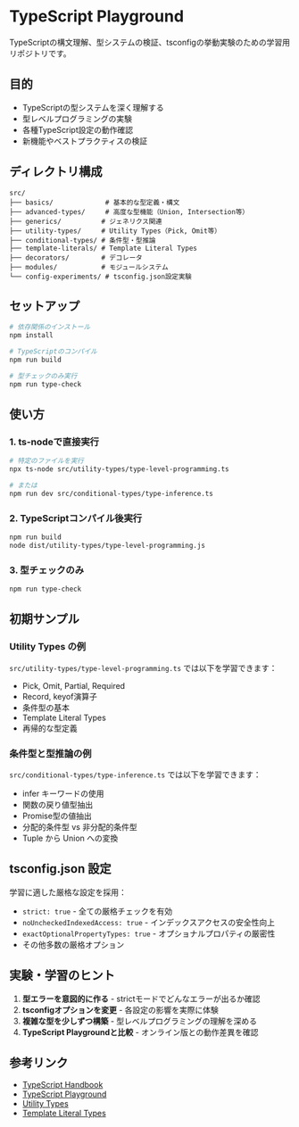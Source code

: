 # TypeScript Playground

TypeScriptの構文理解、型システムの検証、tsconfigの挙動実験のための学習用リポジトリです。

## 目的

- TypeScriptの型システムを深く理解する
- 型レベルプログラミングの実験
- 各種TypeScript設定の動作確認
- 新機能やベストプラクティスの検証

## ディレクトリ構成

```
src/
├── basics/             # 基本的な型定義・構文
├── advanced-types/     # 高度な型機能（Union, Intersection等）
├── generics/          # ジェネリクス関連
├── utility-types/     # Utility Types（Pick, Omit等）
├── conditional-types/ # 条件型・型推論
├── template-literals/ # Template Literal Types
├── decorators/        # デコレータ
├── modules/           # モジュールシステム
└── config-experiments/ # tsconfig.json設定実験
```

## セットアップ

```bash
# 依存関係のインストール
npm install

# TypeScriptのコンパイル
npm run build

# 型チェックのみ実行
npm run type-check
```

## 使い方

### 1. ts-nodeで直接実行

```bash
# 特定のファイルを実行
npx ts-node src/utility-types/type-level-programming.ts

# または
npm run dev src/conditional-types/type-inference.ts
```

### 2. TypeScriptコンパイル後実行

```bash
npm run build
node dist/utility-types/type-level-programming.js
```

### 3. 型チェックのみ

```bash
npm run type-check
```

## 初期サンプル

### Utility Types の例
`src/utility-types/type-level-programming.ts` では以下を学習できます：
- Pick, Omit, Partial, Required
- Record, keyof演算子
- 条件型の基本
- Template Literal Types
- 再帰的な型定義

### 条件型と型推論の例  
`src/conditional-types/type-inference.ts` では以下を学習できます：
- infer キーワードの使用
- 関数の戻り値型抽出
- Promise型の値抽出
- 分配的条件型 vs 非分配的条件型
- Tuple から Union への変換

## tsconfig.json 設定

学習に適した厳格な設定を採用：
- `strict: true` - 全ての厳格チェックを有効
- `noUncheckedIndexedAccess: true` - インデックスアクセスの安全性向上
- `exactOptionalPropertyTypes: true` - オプショナルプロパティの厳密性
- その他多数の厳格オプション

## 実験・学習のヒント

1. **型エラーを意図的に作る** - strictモードでどんなエラーが出るか確認
2. **tsconfigオプションを変更** - 各設定の影響を実際に体験
3. **複雑な型を少しずつ構築** - 型レベルプログラミングの理解を深める
4. **TypeScript Playgroundと比較** - オンライン版との動作差異を確認

## 参考リンク

- [TypeScript Handbook](https://www.typescriptlang.org/docs/)
- [TypeScript Playground](https://www.typescriptlang.org/play)
- [Utility Types](https://www.typescriptlang.org/docs/handbook/utility-types.html)
- [Template Literal Types](https://www.typescriptlang.org/docs/handbook/2/template-literal-types.html)